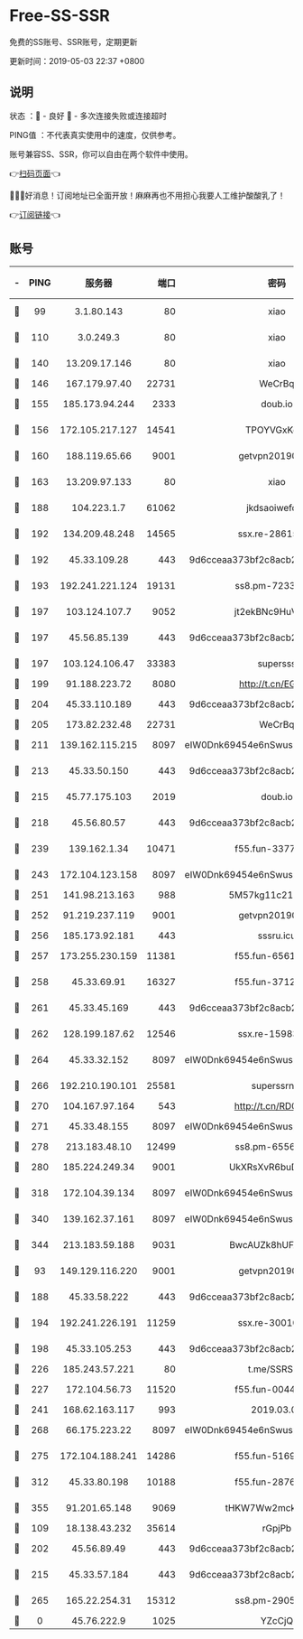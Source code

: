 # Free-SS-SSR

免费的SS账号、SSR账号，定期更新

更新时间：2019-05-03 22:37 +0800

## 说明

状态     ：🙂 - 良好 🙁 - 多次连接失败或连接超时

PING值   ：不代表真实使用中的速度，仅供参考。

账号兼容SS、SSR，你可以自由在两个软件中使用。

👉[扫码页面](https://liesauer.github.io/Free-SS-SSR/)👈

🎉🎉🎉好消息！订阅地址已全面开放！麻麻再也不用担心我要人工维护酸酸乳了！

👉[订阅链接](https://www.liesauer.net/yogurt/subscribe?ACCESS_TOKEN=DAYxR3mMaZAsaqUb)👈

## 账号

|-|PING|服务器|端口|密码|加密方式|区域|
|:----:|:----:|:-----:|-----:|:----:|:----:|:----:|
|🙂|99|3.1.80.143|80|xiao|aes-128-ctr|SG|
|🙂|110|3.0.249.3|80|xiao|aes-128-ctr|SG|
|🙂|140|13.209.17.146|80|xiao|aes-128-ctr|KR|
|🙂|146|167.179.97.40|22731|WeCrBq|rc4-md5|JP|
|🙂|155|185.173.94.244|2333|doub.io|aes-128-ctr|RU|
|🙂|156|172.105.217.127|14541|TPOYVGxKglpi|aes-256-cfb|JP|
|🙂|160|188.119.65.66|9001|getvpn20190501|aes-256-cfb|RU|
|🙂|163|13.209.97.133|80|xiao|aes-128-ctr|KR|
|🙂|188|104.223.1.7|61062|jkdsaoiwefdsa|aes-256-cfb|US|
|🙂|192|134.209.48.248|14565|ssx.re-28615539|aes-256-cfb|US|
|🙂|192|45.33.109.28|443|9d6cceaa373bf2c8acb22e60b6a58be6|aes-256-cfb|US|
|🙂|193|192.241.221.124|19131|ss8.pm-72336490|aes-256-cfb|US|
|🙂|197|103.124.107.7|9052|jt2ekBNc9HuVtm2a|aes-256-cfb|US|
|🙂|197|45.56.85.139|443|9d6cceaa373bf2c8acb22e60b6a58be6|aes-256-cfb|US|
|🙂|197|103.124.106.47|33383|supersss|aes-256-cfb|US|
|🙂|199|91.188.223.72|8080|http://t.cn/EGJIyrl|rc4-md5|RU|
|🙂|204|45.33.110.189|443|9d6cceaa373bf2c8acb22e60b6a58be6|aes-256-cfb|US|
|🙂|205|173.82.232.48|22731|WeCrBq|rc4-md5|US|
|🙂|211|139.162.115.215|8097|eIW0Dnk69454e6nSwuspv9DmS201tQ0D|aes-256-cfb|JP|
|🙂|213|45.33.50.150|443|9d6cceaa373bf2c8acb22e60b6a58be6|aes-256-cfb|US|
|🙂|215|45.77.175.103|2019|doub.io|aes-128-ctr|SG|
|🙂|218|45.56.80.57|443|9d6cceaa373bf2c8acb22e60b6a58be6|aes-256-cfb|US|
|🙂|239|139.162.1.34|10471|f55.fun-33770153|aes-256-cfb|SG|
|🙂|243|172.104.123.158|8097|eIW0Dnk69454e6nSwuspv9DmS201tQ0D|aes-256-cfb|JP|
|🙂|251|141.98.213.163|988|5M57kg11c214qDmK|chacha20|KR|
|🙂|252|91.219.237.119|9001|getvpn20190501|aes-256-cfb|HU|
|🙂|256|185.173.92.181|443|sssru.icu|rc4-md5|RU|
|🙂|257|173.255.230.159|11381|f55.fun-65612968|aes-256-cfb|US|
|🙂|258|45.33.69.91|16327|f55.fun-37122804|aes-256-cfb|US|
|🙂|261|45.33.45.169|443|9d6cceaa373bf2c8acb22e60b6a58be6|aes-256-cfb|US|
|🙂|262|128.199.187.62|12546|ssx.re-15983525|aes-256-cfb|SG|
|🙂|264|45.33.32.152|8097|eIW0Dnk69454e6nSwuspv9DmS201tQ0D|aes-256-cfb|US|
|🙂|266|192.210.190.101|25581|superssrnet|aes-256-cfb|US|
|🙂|270|104.167.97.164|543|http://t.cn/RD0D7sx|rc4-md5|CA|
|🙂|271|45.33.48.155|8097|eIW0Dnk69454e6nSwuspv9DmS201tQ0D|aes-256-cfb|US|
|🙂|278|213.183.48.10|12499|ss8.pm-65564582|rc4-md5|RU|
|🙂|280|185.224.249.34|9001|UkXRsXvR6buDMG2Y|aes-256-cfb|RU|
|🙂|318|172.104.39.134|8097|eIW0Dnk69454e6nSwuspv9DmS201tQ0D|aes-256-cfb|SG|
|🙂|340|139.162.37.161|8097|eIW0Dnk69454e6nSwuspv9DmS201tQ0D|aes-256-cfb|SG|
|🙂|344|213.183.59.188|9031|BwcAUZk8hUFAkDGN|aes-256-cfb|NL|
|🙂|93|149.129.116.220|9001|getvpn20190501|aes-256-cfb|CN|
|🙂|188|45.33.58.222|443|9d6cceaa373bf2c8acb22e60b6a58be6|aes-256-cfb|US|
|🙂|194|192.241.226.191|11259|ssx.re-30010027|aes-256-cfb|US|
|🙂|198|45.33.105.253|443|9d6cceaa373bf2c8acb22e60b6a58be6|aes-256-cfb|US|
|🙂|226|185.243.57.221|80|t.me/SSRSUB|rc4-md5|US|
|🙂|227|172.104.56.73|11520|f55.fun-00449443|aes-256-cfb|SG|
|🙂|241|168.62.163.117|993|2019.03.07|rc4-md5|US|
|🙂|268|66.175.223.22|8097|eIW0Dnk69454e6nSwuspv9DmS201tQ0D|aes-256-cfb|US|
|🙂|275|172.104.188.241|14286|f55.fun-51694485|aes-256-cfb|SG|
|🙂|312|45.33.80.198|10188|f55.fun-28764269|aes-256-cfb|US|
|🙂|355|91.201.65.148|9069|tHKW7Ww2mck9CHQG|aes-256-cfb|IT|
|🙁|109|18.138.43.232|35614|rGpjPb|rc4-md5|SG|
|🙁|202|45.56.89.49|443|9d6cceaa373bf2c8acb22e60b6a58be6|aes-256-cfb|US|
|🙁|215|45.33.57.184|443|9d6cceaa373bf2c8acb22e60b6a58be6|aes-256-cfb|US|
|🙁|265|165.22.254.31|15312|ss8.pm-29059283|aes-256-cfb|SG|
|🙁|0|45.76.222.9|1025|YZcCjQ|rc4-md5|JP|
